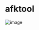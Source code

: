 # afktool

![image](https://github.com/sebseb7/afktool/assets/677956/77e55b6c-94d1-436e-8d95-41deb508c828)

